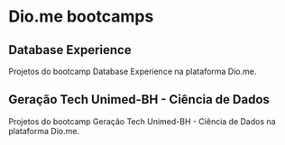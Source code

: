 # Dio.me bootcamps

## Database Experience
Projetos do bootcamp Database Experience na plataforma Dio.me.


## Geração Tech Unimed-BH - Ciência de Dados
Projetos do bootcamp Geração Tech Unimed-BH - Ciência de Dados na plataforma Dio.me.
